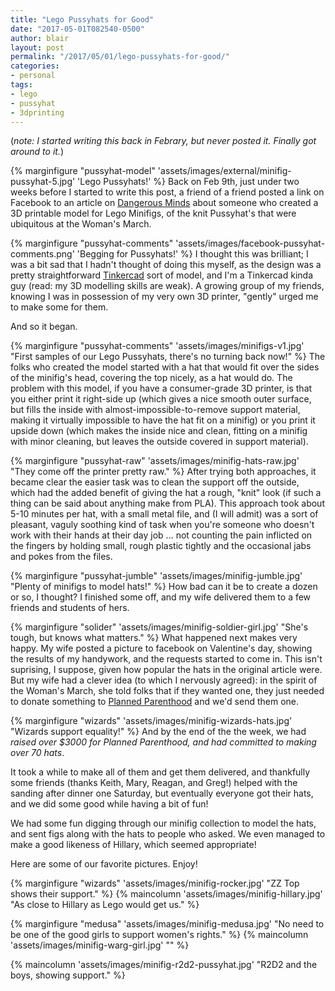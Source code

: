 ```yaml
---
title: "Lego Pussyhats for Good" 
date: "2017-05-01T082540-0500" 
author: blair
layout: post
permalink: "/2017/05/01/lego-pussyhats-for-good/"
categories:
- personal
tags:
- lego
- pussyhat
- 3dprinting
---
```


(_note: I started writing this back in Febrary, but never posted it. Finally got around to it._)

{% marginfigure "pussyhat-model" 'assets/images/external/minifig-pussyhat-5.jpg' 'Lego Pussyhats!' %} 
Back on Feb 9th, just under two weeks before I started to write this post, a friend of a friend posted a link on Facebook to an article on [Dangerous Minds](http://dangerousminds.net/comments/complete_your_lego_womens_march_with_pink_pussyhats)
about someone who created a 3D printable model for Lego Minifigs, of the knit Pussyhat's that were ubiquitous at the Woman's March.

{% marginfigure "pussyhat-comments" 'assets/images/facebook-pussyhat-comments.png' 'Begging for Pussyhats!' %} 
I thought this was brilliant; I was a bit sad that I hadn't thought of doing this myself, as the design was a pretty straightforward [Tinkercad](https://tinkercad.com) sort of model, and I'm a Tinkercad kinda guy (read: my 3D modelling skills are weak). A growing group of my friends, knowing I was in possession of my very own 3D printer, "gently" urged me to make some for them.

And so it began.

{% marginfigure "pussyhat-comments" 'assets/images/minifigs-v1.jpg' "First samples of our Lego Pussyhats, there's no turning back now!" %} 
The folks who created the model started with a hat that would fit over the sides of the minifig's head, covering the top nicely, as a hat would do.  The problem with this model, if you have a consumer-grade 3D printer, is that you either print it right-side up (which gives a nice smooth outer surface, but fills the inside with almost-impossible-to-remove support material, making it virtually impossible to have the hat fit on a minifig) or you print it upside down (which makes the inside nice and clean, fitting on a minifig with minor cleaning, but leaves the outside covered in support material).  

{% marginfigure "pussyhat-raw" 'assets/images/minifig-hats-raw.jpg' "They come off the printer pretty raw." %} 
After trying both approaches, it became clear the easier task was to clean the support off the outside, which had the added benefit of giving the hat a rough, "knit" look (if such a thing can be said about anything make from PLA).  This approach took about 5-10 minutes per hat, with a small metal file, and (I will admit) was a sort of pleasant, vaguly soothing kind of task when you're someone who doesn't work with their hands at their day job ... not counting the pain inflicted on the fingers by holding small, rough plastic tightly and the occasional jabs and pokes from the files. 

{% marginfigure "pussyhat-jumble" 'assets/images/minifig-jumble.jpg' "Plenty of minifigs to model hats!" %} 
How bad can it be to create a dozen or so, I thought? I finished some off, and my wife delivered them to a few friends and students of hers.
 
{% marginfigure "solider" 'assets/images/minifig-soldier-girl.jpg' "She's tough, but knows what matters." %} 
What happened next makes very happy.  My wife posted a picture to facebook on Valentine's day, showing the results of my handywork, and the requests started to come in. This isn't suprising, I suppose, given how popular the hats in the original article were. But my wife had a clever idea (to which I nervously agreed): in the spirit of the Woman's March, she told folks that if they wanted one, they just needed to donate something to [Planned Parenthood](https://www.plannedparenthoodaction.org) and we'd send them one.  

{% marginfigure "wizards" 'assets/images/minifig-wizards-hats.jpg' "Wizards support equality!" %} 
And by the end of the the week, we had *raised over $3000 for Planned Parenthood, and had committed to making over 70 hats*.

It took a while to make all of them and get them delivered, and thankfully some friends (thanks Keith, Mary, Reagan, and Greg!) helped with the sanding after dinner one Saturday, but eventually everyone got their hats, and we did some good while having a bit of fun!

We had some fun digging through our minifig collection to model the hats, and sent figs along with the hats to people who asked.  We even managed to make a good likeness of Hillary, which seemed appropriate!

Here are some of our favorite pictures.  Enjoy!

{% marginfigure "wizards" 'assets/images/minifig-rocker.jpg' "ZZ Top shows their support." %}
{% maincolumn 'assets/images/minifig-hillary.jpg' "As close to Hillary as Lego would get us." %} 

{% marginfigure "medusa" 'assets/images/minifig-medusa.jpg' "No need to be one of the good girls to support women's rights." %}
{% maincolumn 'assets/images/minifig-warg-girl.jpg' "" %}

{% maincolumn 'assets/images/minifig-r2d2-pussyhat.jpg' "R2D2 and the boys, showing support." %}
